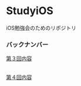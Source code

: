 # StudyiOS
iOS勉強会のためのリポジトリ

### バックナンバー
<a href="https://github.com/krsakai/StudyiOS/tree/chapter_3">第３回内容</a><br><br>

<a href="https://github.com/krsakai/StudyiOS/tree/chapter_4">第４回内容</a><br><br>
